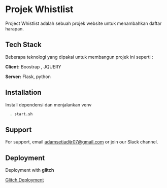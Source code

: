 
# Projek Whistlist

Project Whistlist adalah sebuah projek website untuk menambahkan daftar harapan.


## Tech Stack
Beberapa teknologi yang dipakai untuk membangun projek ini seperti :

**Client:** Boostrap , JQUERY

**Server:** Flask, python


## Installation

Install dependensi dan menjalankan venv

```bash
  . start.sh
```


    
## Support

For support, email adamsetiadijr07@gmail.com or join our Slack channel.


## Deployment

Deployment with **glitch**

[Glitch Deployment](https://glitch.com/)

